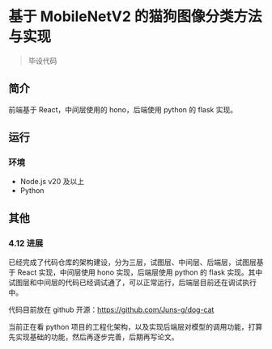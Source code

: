 # 基于 MobileNetV2 的猫狗图像分类方法与实现

> 毕设代码

## 简介

前端基于 React，中间层使用的 hono，后端使用 python 的 flask 实现。

## 运行

### 环境

- Node.js v20 及以上
- Python

## 其他

### 4.12 进展

已经完成了代码仓库的架构建设，分为三层，试图层、中间层、后端层，试图层基于 React 实现，中间层使用 hono 实现，后端层使用 python 的 flask 实现。其中试图层和中间层的代码已经调试通了，可以正常运行，后端层目前还在调试执行中。

代码目前放在 github 开源：https://github.com/Juns-g/dog-cat

当前正在看 python 项目的工程化架构，以及实现后端层对模型的调用功能，打算先实现基础的功能，然后再逐步完善，后期再写论文。
